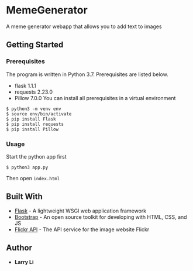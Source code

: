 # MemeGenerator
A meme generator webapp that allows you to add text to images

## Getting Started
### Prerequisites
The program is written in Python 3.7. Prerequisites are listed below. 
* flask                      1.1.1
* requests                  2.23.0
* Pillow                    7.0.0
You can install all prerequisites in a virtual environment
```
$ python3 -m venv env
$ source env/bin/activate
$ pip install Flask
$ pip install requests
$ pip install Pillow
```
### Usage
Start the python app first
```
$ python3 app.py
```
Then open `index.html`

## Built With
* [Flask](https://flask.palletsprojects.com/en/1.1.x/.com) - A lightweight WSGI web application framework
* [Bootstrap](https://getbootstrap.com) - An open source toolkit for developing with HTML, CSS, and JS
* [Flickr API](https://www.flickr.com/services/api/) - The API service for the image website Flickr

## Author
* **Larry Li**